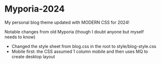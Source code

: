 # Myporia-2024
 My personal blog theme updated with MODERN CSS for 2024!

Notable changes from old Myporia (though I doubt anyone but myself needs to know)
 - Changed the style sheet from blog.css in the root to style/blog-style.css
 - Mobile first: the CSS assumed 1 column mobile and then uses MQ to create desktop layout
